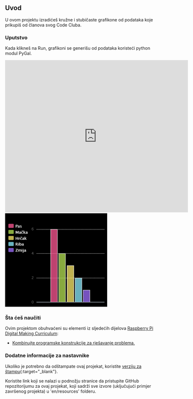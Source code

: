 ## Uvod

U ovom projektu izradićeš kružne i stubičaste grafikone od podataka koje prikupiš od članova svog Code Cluba.

### Uputstvo

Kada klikneš na Run, grafikoni se generišu od podataka koristeći python modul PyGal.

<div class="trinket">
  <iframe src="https://trinket.io/embed/python/70d24d92b8?outputOnly=true&start=result" width="600" height="500" frameborder="0" marginwidth="0" marginheight="0" allowfullscreen>
  </iframe>
  <img src="images/pets-finished.png">
</div>

### Šta ćeš naučiti

Ovim projektom obuhvaćeni su elementi iz sljedećih dijelova [Raspberry Pi Digital Making Curriculum](http://rpf.io/curriculum):

+ [Kombinujte programske konstrukcije za rješavanje problema.](https://www.raspberrypi.org/curriculum/programming/builder/)

### Dodatne informacije za nastavnike

Ukoliko je potrebno da odštampate ovaj projekat, koristite [verziju za štampu](https://projects.raspberrypi.org/en/projects/popular-pets/print){:target="_blank"}.

Koristite link koji se nalazi u podnožju stranice da pristupite GitHub repozitorijumu za ovaj projekat, koji sadrži sve izvore (uključujući primjer završenog projekta) u 'en/resources' folderu.